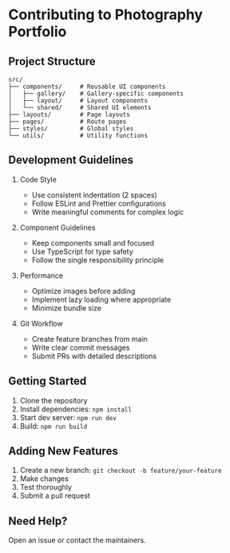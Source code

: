 # Contributing to Photography Portfolio

## Project Structure

```
src/
├── components/     # Reusable UI components
│   ├── gallery/    # Gallery-specific components
│   ├── layout/     # Layout components
│   └── shared/     # Shared UI elements
├── layouts/        # Page layouts
├── pages/          # Route pages
├── styles/         # Global styles
└── utils/          # Utility functions
```

## Development Guidelines

1. Code Style
   - Use consistent indentation (2 spaces)
   - Follow ESLint and Prettier configurations
   - Write meaningful comments for complex logic

2. Component Guidelines
   - Keep components small and focused
   - Use TypeScript for type safety
   - Follow the single responsibility principle

3. Performance
   - Optimize images before adding
   - Implement lazy loading where appropriate
   - Minimize bundle size

4. Git Workflow
   - Create feature branches from main
   - Write clear commit messages
   - Submit PRs with detailed descriptions

## Getting Started

1. Clone the repository
2. Install dependencies: `npm install`
3. Start dev server: `npm run dev`
4. Build: `npm run build`

## Adding New Features

1. Create a new branch: `git checkout -b feature/your-feature`
2. Make changes
3. Test thoroughly
4. Submit a pull request

## Need Help?

Open an issue or contact the maintainers.